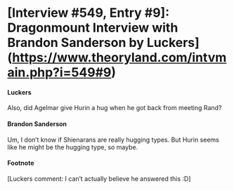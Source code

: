# [Interview #549, Entry #9]: Dragonmount Interview with Brandon Sanderson by Luckers](https://www.theoryland.com/intvmain.php?i=549#9)

#### Luckers

Also, did Agelmar give Hurin a hug when he got back from meeting Rand?

#### Brandon Sanderson

Um, I don’t know if Shienarans are really hugging types. But Hurin seems like he might be the hugging type, so maybe.

#### Footnote

[Luckers comment: I can’t actually believe he answered this :D]

